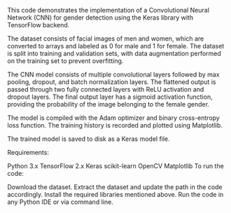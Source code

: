 This code demonstrates the implementation of a Convolutional Neural Network (CNN) for gender detection using the Keras library with TensorFlow backend.

The dataset consists of facial images of men and women, which are converted to arrays and labeled as 0 for male and 1 for female. The dataset is split into training and validation sets, with data augmentation performed on the training set to prevent overfitting.

The CNN model consists of multiple convolutional layers followed by max pooling, dropout, and batch normalization layers. The flattened output is passed through two fully connected layers with ReLU activation and dropout layers. The final output layer has a sigmoid activation function, providing the probability of the image belonging to the female gender.

The model is compiled with the Adam optimizer and binary cross-entropy loss function. The training history is recorded and plotted using Matplotlib.

The trained model is saved to disk as a Keras model file.

Requirements:

Python 3.x
TensorFlow 2.x
Keras
scikit-learn
OpenCV
Matplotlib
To run the code:

Download the dataset.
Extract the dataset and update the path in the code accordingly.
Install the required libraries mentioned above.
Run the code in any Python IDE or via command line.
